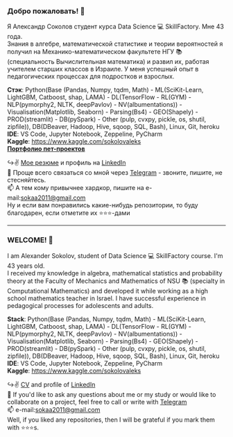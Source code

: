 ### Добро пожаловать! 👋

Я Александр Соколов студент курса Data Science 💻 SkillFactory. Мне 43 года.  
Знания в алгебре, математической статистике и теории вероятностей я получил на Механико-математическом факультете НГУ 📚 (специальность Вычислительная математика) и развил их, работая учителем старших классов в Израиле. У меня успешный опыт в педагогических процессах для подростков и взрослых.  

**Стэк**:  Python(Base (Pandas, Numpy, tqdm, Math) - ML(SciKit-Learn, LightGBM, Catboost, shap, LAMA) - DL(TensorFlow - RL(GYM) - NLP(pymorphy2, NLTK, deepPavlov) - NV(albumentations)) - Visualisation(Matplotlib, Seaborn) - Parsing(Bs4) - GEO(Shapely) - PROD(streamlit) - DB(pySpark)  - Other (pulp, cvxpy, pickle, os, shutil, zipfile)), DB(DBeaver, Hadoop, Hive, sqoop, SQL, Bash), Linux, Git, heroku  
**IDE**: VS Code, Jupyter Notebook, Zeppeline, PyCharm  
**Kaggle**: https://www.kaggle.com/sokolovaleks  
[**Портфолио пет-проектов**](https://github.com/alex-sokolov2011/skillfactory_rds)

↪️✌️ [Мое резюме](https://hh.ru/resume/771742d4ff073fc5bb0039ed1f7368755a7a74) и профиль на [LinkedIn](https://www.linkedin.com/in/%D1%81%D0%BE%D0%BA%D0%BE%D0%BB%D0%BE%D0%B2-%D0%B0%D0%BB%D0%B5%D0%BA%D1%81%D0%B0%D0%BD%D0%B4%D1%80-05378037/)  
📩 Проще всего связаться со мной через [Telegram](https://t.me/aleks_2011) - звоните, пишите, не стесняйтесь.  
📫 А тем кому привычнее хардкор, пишите на e-mail:[sokaa2011@gmail.com](mailto:sokaa2011@gmail.com)  
Ну и если вам понравились какие-нибудь репозитории, то буду благодарен, если отметите их ⭐️⭐️⭐️-дами  

---
### WELCOME! 👋

I am Alexander Sokolov, student of Data Science 💻 SkillFactory course. I'm 43 years old.  
I received my knowledge in algebra, mathematical statistics and probability theory at the Faculty of Mechanics and Mathematics of NSU 📚 (specialty in Computational Mathematics) and developed it while working as a high school mathematics teacher in Israel. I have successful experience in pedagogical processes for adolescents and adults.  

**Stack**:  Python(Base (Pandas, Numpy, tqdm, Math) - ML(SciKit-Learn, LightGBM, Catboost, shap, LAMA) - DL(TensorFlow - RL(GYM) - NLP(pymorphy2, NLTK, deepPavlov) - NV(albumentations)) - Visualisation(Matplotlib, Seaborn) - Parsing(Bs4) - GEO(Shapely) - PROD(streamlit) - DB(pySpark)  - Other (pulp, cvxpy, pickle, os, shutil, zipfile)), DB(DBeaver, Hadoop, Hive, sqoop, SQL, Bash), Linux, Git, heroku  
**IDE**: VS Code, Jupyter Notebook, Zeppeline, PyCharm  
**Kaggle**: https://www.kaggle.com/sokolovaleks

↪️✌️ [CV](https://hh.ru/resume/771742d4ff073fc5bb0039ed1f7368755a7a74) and profile of [LinkedIn](https://www.linkedin.com/in/%D1%81%D0%BE%D0%BA%D0%BE%D0%BB%D0%BE%D0%B2-%D0%B0%D0%BB%D0%B5%D0%BA%D1%81%D0%B0%D0%BD%D0%B4%D1%80-05378037/)  
📩  If you'd like to ask any questions about me or my study or would like to collaborate on a project, feel free to call or write with [Telegram](https://t.me/aleks_2011)  
📫 e-mail:[sokaa2011@gmail.com](mailto:sokaa2011@gmail.com)  
Well, if you liked any repositories, then I will be grateful if you mark them with ⭐️⭐️⭐️s.
